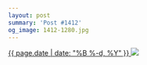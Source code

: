 ```yaml
---
layout: post
summary: 'Post #1412'
og_image: 1412-1280.jpg
---
```


<p>
 <time>
  <a href="/1412">
   {{ page.date | date: "%B %-d, %Y" }}
  </a>
 </time>
 <a href="/1412">
  <img sizes="(min-width: 700px) 50vw, calc(100vw - 2rem)" src="{{ site.assets_url }}/1412-640.jpg" srcset="{{ site.assets_url }}/1412-320.jpg 320w, {{ site.assets_url }}/1412-640.jpg 640w, {{ site.assets_url }}/1412-960.jpg 960w, {{ site.assets_url }}/1412-1280.jpg 1280w"/>
 </a>
</p>
